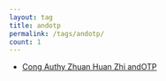 ```yaml
---
layout: tag
title: andotp
permalink: /tags/andotp/
count: 1
---
```


- [Cong  Authy Zhuan Huan Zhi  andOTP](https://jmln.tw/blog/2018-08-03-authy-to-andotp.html)
